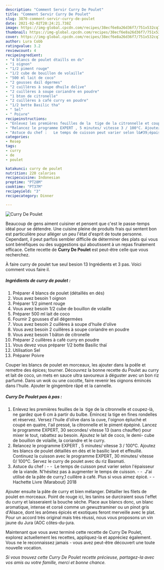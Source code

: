 ```yaml
---
description: "Comment Servir Curry De Poulet"
title: "Comment Servir Curry De Poulet"
slug: 3870-comment-servir-curry-de-poulet
date: 2021-02-02T20:24:21.738Z
image: https://img-global.cpcdn.com/recipes/38ecf6e8a26d36f7/751x532cq70/curry-de-poulet-photo-principale-de-la-recette.jpg
thumbnail: https://img-global.cpcdn.com/recipes/38ecf6e8a26d36f7/751x532cq70/curry-de-poulet-photo-principale-de-la-recette.jpg
cover: https://img-global.cpcdn.com/recipes/38ecf6e8a26d36f7/751x532cq70/curry-de-poulet-photo-principale-de-la-recette.jpg
author: Lura Cobb
ratingvalue: 3.2
reviewcount: 4
recipeingredient:
- "4 blancs de poulet dtaills en ds"
- "1 oignon"
- "1/2 piment rouge"
- "1/2 cube de bouillon de volaille"
- "500 ml lait de coco"
- "2 gousses dail dgermes"
- "2 cuillères à soupe dhuile dolive"
- "2 cuillères à soupe coriandre en poudre"
- "1 bton de citronelle"
- "2 cuillères à café curry en poudre"
- "1/2 botte Basilic tha"
- " Sel"
- " Poivre"
recipeinstructions:
- "Enlevez les premières feuilles de la  tige de la citronnelle et coupez-là, ne gardez que 6 cm à partir du bulbe. Émincez la tige en fines rondelles et réservez. Versez l&#39;huile d&#39;olive dans la cuve, l&#39;oignon épluché et coupé en quatre, l&#39;ail pressé, la citronnelle et le piment épépiné. Lancez le programme EXPERT, 30 secondes/ vitesse 13 (sans chauffer) pour mixer le tout, rabattez au besoin. Ajoutez le lait de coco, le demi- cube de bouillon de volaille, la coriandre et le curry."
- "Relancez le programme EXPERT , 5 minutes/ vitesse 3 / 100°C. Ajoutez les blancs de poulet détaillés en dés et le basilic lavé et effeuillé. Continuez la cuisson avec le programme EXPERT, 30 minutes/ vitesse 0/ 100°C. Servez le curry de poulet avec du riz Basmati."
- "Astuce du chef :   Le temps de cuisson peut varier selon l&#39;épaisseur de la viande. N&#39;hésitez pas à augmenter le temps de cuisson.   J&#39;ai utilisé de la pâte de curry,1 cuillère à café. Plus si vous aimez épicé.  Hachette Livre (Marabout) 2018"
categories:
- Resep
tags:
- curry
- de
- poulet

katakunci: curry de poulet 
nutrition: 220 calories
recipecuisine: Indonesian
preptime: "PT28M"
cooktime: "PT37M"
recipeyield: "3"
recipecategory: Dinner

---
```



![Curry De Poulet](https://img-global.cpcdn.com/recipes/38ecf6e8a26d36f7/751x532cq70/curry-de-poulet-photo-principale-de-la-recette.jpg)

Beaucoup de gens aiment cuisiner et pensent que c'est le passe-temps idéal pour se détendre. Une cuisine pleine de produits frais qui sentent bon est particulière pour alléger un peu l'état d'esprit de toute personne. Cependant, il peut parfois sembler difficile de déterminer des plats qui vous sont bénéfiques ou des suggestions qui aboutissent à un repas finalement efficace. Cette recette de <strong> Curry De Poulet </strong> est peut-être celle que vous recherchez.

<!--inarticleads1-->

À faire curry de poulet tue seul besion 13 Ingrédients et 3 pas. Voici comment vous faire il.

##### Ingrédients de curry de poulet :

1. Préparer 4 blancs de poulet (détaillés en dés)
1. Vous avez besoin 1 oignon
1. Préparer 1/2 piment rouge
1. Vous avez besoin 1/2 cube de bouillon de volaille
1. Préparer 500 ml lait de coco
1. Fournir 2 gousses d&#39;ail dégermées
1. Vous avez besoin 2 cuillères à soupe d&#39;huile d&#39;olive
1. Vous avez besoin 2 cuillères à soupe coriandre en poudre
1. Vous avez besoin 1 bâton de citronelle
1. Préparer 2 cuillères à café curry en poudre
1. Vous devez vous préparer 1/2 botte Basilic thaï
1. Utilisation  Sel
1. Préparer  Poivre


Couper les blancs de poulet en morceaux, les ajouter dans la poêle et remettre des épices; tourner. Découvrez la bonne recette du Poulet au curry et lait de coco, un mets en sauce ultra savoureux à déguster avec un bon riz parfumé. Dans un wok ou une cocotte, faire revenir les oignons émincés dans l&#39;huile. Ajouter le gingembre râpé et la cannelle. 

<!--inarticleads2-->

##### Curry De Poulet pas à pas :

1. Enlevez les premières feuilles de la  tige de la citronnelle et coupez-là, ne gardez que 6 cm à partir du bulbe. Émincez la tige en fines rondelles et réservez. Versez l&#39;huile d&#39;olive dans la cuve, l&#39;oignon épluché et coupé en quatre, l&#39;ail pressé, la citronnelle et le piment épépiné. Lancez le programme EXPERT, 30 secondes/ vitesse 13 (sans chauffer) pour mixer le tout, rabattez au besoin. Ajoutez le lait de coco, le demi- cube de bouillon de volaille, la coriandre et le curry.
1. Relancez le programme EXPERT , 5 minutes/ vitesse 3 / 100°C. Ajoutez les blancs de poulet détaillés en dés et le basilic lavé et effeuillé. Continuez la cuisson avec le programme EXPERT, 30 minutes/ vitesse 0/ 100°C. Servez le curry de poulet avec du riz Basmati.
1. Astuce du chef : -  -  Le temps de cuisson peut varier selon l&#39;épaisseur de la viande. N&#39;hésitez pas à augmenter le temps de cuisson. -  -  J&#39;ai utilisé de la pâte de curry,1 cuillère à café. Plus si vous aimez épicé. -  - Hachette Livre (Marabout) 2018


Ajouter ensuite la pâte de curry et bien mélanger. Détailler les filets de poulet en morceaux. Point de rouge ici, les tanins se durciraient sous l&#39;effet du curry et laisseraient la bouche sèche. Place aux blancs donc, un blanc aromatique, intense et corsé comme un gewuztraminer ou un pinot gris d&#39;Alsace, dont les arômes épicés et exotiques feront merveille avec le plat. Pour un accord très original mais très réussi, nous vous proposons un vin jaune du Jura (AOC côtes-du-jura. 

<!--inarticleads1-->

<p>
Maintenant que vous avez terminé cette recette de Curry De Poulet, explorez actuellement les recettes, appliquez-la et appréciez également. Vous ne le reconnaissez jamais - vous avez peut-être découvert une toute nouvelle vocation.
</p>

<p>
<i>Si vous trouvez cette Curry De Poulet recette précieuse, partagez-la avec vos amis ou votre famille, merci et bonne chance.</i>
</p>
